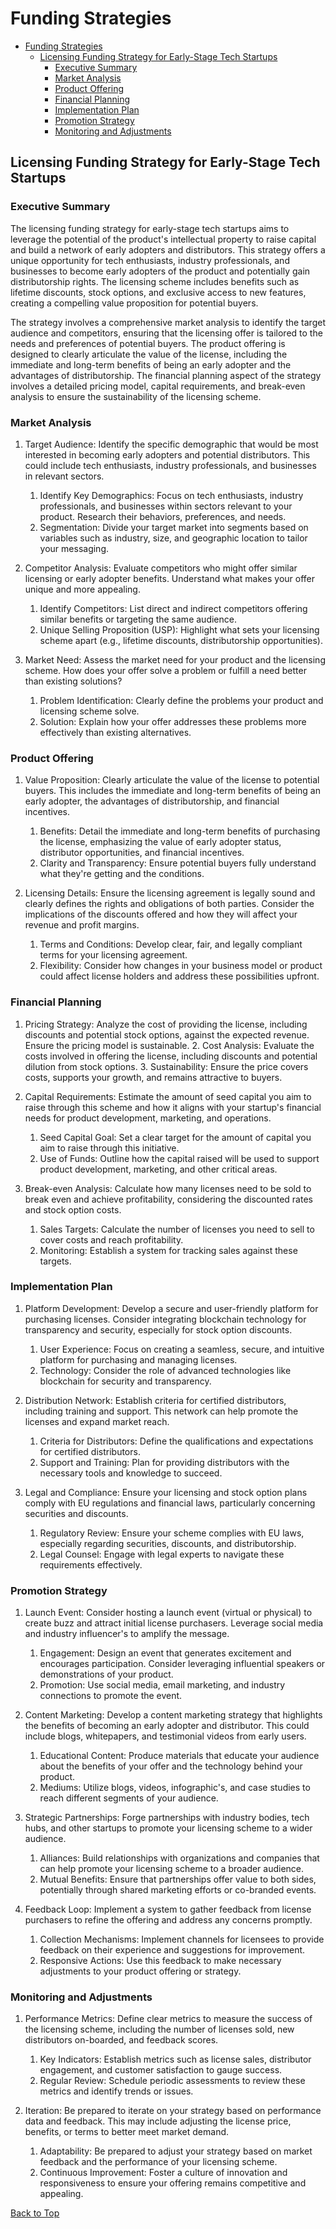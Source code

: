 # Funding Strategies

- [Funding Strategies](#funding-strategies)
  - [Licensing Funding Strategy for Early-Stage Tech Startups](#licensing-funding-strategy-for-early-stage-tech-startups)
    - [Executive Summary](#executive-summary)
    - [Market Analysis](#market-analysis)
    - [Product Offering](#product-offering)
    - [Financial Planning](#financial-planning)
    - [Implementation Plan](#implementation-plan)
    - [Promotion Strategy](#promotion-strategy)
    - [Monitoring and Adjustments](#monitoring-and-adjustments)

## Licensing Funding Strategy for Early-Stage Tech Startups

### Executive Summary

The licensing funding strategy for early-stage tech startups aims to leverage the potential of the product's intellectual property to raise capital and build a network of early adopters and distributors. This strategy offers a unique opportunity for tech enthusiasts, industry professionals, and businesses to become early adopters of the product and potentially gain distributorship rights. The licensing scheme includes benefits such as lifetime discounts, stock options, and exclusive access to new features, creating a compelling value proposition for potential buyers.

The strategy involves a comprehensive market analysis to identify the target audience and competitors, ensuring that the licensing offer is tailored to the needs and preferences of potential buyers. The product offering is designed to clearly articulate the value of the license, including the immediate and long-term benefits of being an early adopter and the advantages of distributorship. The financial planning aspect of the strategy involves a detailed pricing model, capital requirements, and break-even analysis to ensure the sustainability of the licensing scheme.

### Market Analysis

1. Target Audience: Identify the specific demographic that would be most interested in becoming early adopters and potential distributors. This could include tech enthusiasts, industry professionals, and businesses in relevant sectors.
   1. Identify Key Demographics: Focus on tech enthusiasts, industry professionals, and businesses within sectors relevant to your product. Research their behaviors, preferences, and needs.
   2. Segmentation: Divide your target market into segments based on variables such as industry, size, and geographic location to tailor your messaging.

2. Competitor Analysis: Evaluate competitors who might offer similar licensing or early adopter benefits. Understand what makes your offer unique and more appealing.
   1. Identify Competitors: List direct and indirect competitors offering similar benefits or targeting the same audience.
   2. Unique Selling Proposition (USP): Highlight what sets your licensing scheme apart (e.g., lifetime discounts, distributorship opportunities).

3. Market Need: Assess the market need for your product and the licensing scheme. How does your offer solve a problem or fulfill a need better than existing solutions?
   1. Problem Identification: Clearly define the problems your product and licensing scheme solve.
   2. Solution: Explain how your offer addresses these problems more effectively than existing alternatives.

### Product Offering

1. Value Proposition: Clearly articulate the value of the license to potential buyers. This includes the immediate and long-term benefits of being an early adopter, the advantages of distributorship, and financial incentives.
   1. Benefits: Detail the immediate and long-term benefits of purchasing the license, emphasizing the value of early adopter status, distributor opportunities, and financial incentives.
   2. Clarity and Transparency: Ensure potential buyers fully understand what they're getting and the conditions.

2. Licensing Details: Ensure the licensing agreement is legally sound and clearly defines the rights and obligations of both parties. Consider the implications of the discounts offered and how they will affect your revenue and profit margins.
   1. Terms and Conditions: Develop clear, fair, and legally compliant terms for your licensing agreement.
   2. Flexibility: Consider how changes in your business model or product could affect license holders and address these possibilities upfront.

### Financial Planning

1. Pricing Strategy: Analyze the cost of providing the license, including discounts and potential stock options, against the expected revenue. Ensure the pricing model is sustainable.
   2. Cost Analysis: Evaluate the costs involved in offering the license, including discounts and potential dilution from stock options.
   3. Sustainability: Ensure the price covers costs, supports your growth, and remains attractive to buyers.

2. Capital Requirements: Estimate the amount of seed capital you aim to raise through this scheme and how it aligns with your startup's financial needs for product development, marketing, and operations.
   1. Seed Capital Goal: Set a clear target for the amount of capital you aim to raise through this initiative.
   2. Use of Funds: Outline how the capital raised will be used to support product development, marketing, and other critical areas.

3. Break-even Analysis: Calculate how many licenses need to be sold to break even and achieve profitability, considering the discounted rates and stock option costs.
   1. Sales Targets: Calculate the number of licenses you need to sell to cover costs and reach profitability.
   2. Monitoring: Establish a system for tracking sales against these targets.

### Implementation Plan

1. Platform Development: Develop a secure and user-friendly platform for purchasing licenses. Consider integrating blockchain technology for transparency and security, especially for stock option discounts.
   1. User Experience: Focus on creating a seamless, secure, and intuitive platform for purchasing and managing licenses.
   2. Technology: Consider the role of advanced technologies like blockchain for security and transparency.

2. Distribution Network: Establish criteria for certified distributors, including training and support. This network can help promote the licenses and expand market reach.
   1. Criteria for Distributors: Define the qualifications and expectations for certified distributors.
   2. Support and Training: Plan for providing distributors with the necessary tools and knowledge to succeed.

3. Legal and Compliance: Ensure your licensing and stock option plans comply with EU regulations and financial laws, particularly concerning securities and discounts.
   1. Regulatory Review: Ensure your scheme complies with EU laws, especially regarding securities, discounts, and distributorship.
   2. Legal Counsel: Engage with legal experts to navigate these requirements effectively.

### Promotion Strategy

1. Launch Event: Consider hosting a launch event (virtual or physical) to create buzz and attract initial license purchasers. Leverage social media and industry influencer's to amplify the message.
   1. Engagement: Design an event that generates excitement and encourages participation. Consider leveraging influential speakers or demonstrations of your product.
   2. Promotion: Use social media, email marketing, and industry connections to promote the event.

2. Content Marketing: Develop a content marketing strategy that highlights the benefits of becoming an early adopter and distributor. This could include blogs, whitepapers, and testimonial videos from early users.
   1. Educational Content: Produce materials that educate your audience about the benefits of your offer and the technology behind your product.
   2. Mediums: Utilize blogs, videos, infographic's, and case studies to reach different segments of your audience.

3. Strategic Partnerships: Forge partnerships with industry bodies, tech hubs, and other startups to promote your licensing scheme to a wider audience.
   1. Alliances: Build relationships with organizations and companies that can help promote your licensing scheme to a broader audience.
   2. Mutual Benefits: Ensure that partnerships offer value to both sides, potentially through shared marketing efforts or co-branded events.

4. Feedback Loop: Implement a system to gather feedback from license purchasers to refine the offering and address any concerns promptly.
   1. Collection Mechanisms: Implement channels for licensees to provide feedback on their experience and suggestions for improvement.
   2. Responsive Actions: Use this feedback to make necessary adjustments to your product offering or strategy.

### Monitoring and Adjustments

1. Performance Metrics: Define clear metrics to measure the success of the licensing scheme, including the number of licenses sold, new distributors on-boarded, and feedback scores.
   1. Key Indicators: Establish metrics such as license sales, distributor engagement, and customer satisfaction to gauge success.
   2. Regular Review: Schedule periodic assessments to review these metrics and identify trends or issues.

2. Iteration: Be prepared to iterate on your strategy based on performance data and feedback. This may include adjusting the license price, benefits, or terms to better meet market demand.
   1. Adaptability: Be prepared to adjust your strategy based on market feedback and the performance of your licensing scheme.
   2. Continuous Improvement: Foster a culture of innovation and responsiveness to ensure your offering remains competitive and appealing.

[Back to Top](#funding-strategies)
